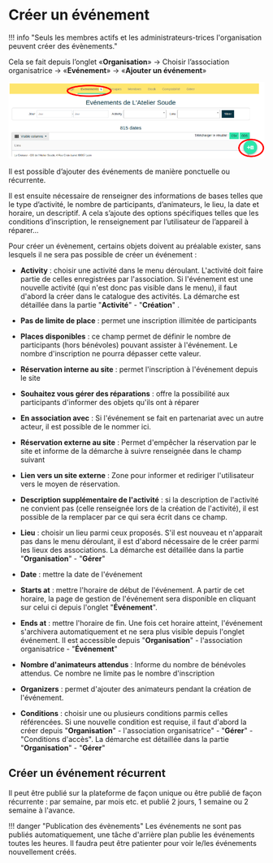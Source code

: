 # Créer un événement

!!! info "Seuls les membres actifs et les administrateurs-trices l'organisation peuvent créer des évènements."

Cela se fait depuis l’onglet «**Organisation**» → Choisir l’association organisatrice → «**Evénement**» → «**Ajouter un événement**»

![Création d'un évènement](../assets/CreaEv.png)

Il est possible d’ajouter des événements de manière ponctuelle ou récurrente.

Il est ensuite nécessaire de renseigner des informations de bases telles que le type d’activité, le nombre de participants, d’animateurs, le lieu, la date et horaire, un descriptif. A cela s’ajoute des options spécifiques telles que les conditions d’inscription, le renseignement par l’utilisateur de l’appareil à réparer…

Pour créer un évènement, certains objets doivent au préalable exister, sans lesquels il ne sera pas possible de créer un événement :

- **Activity** : choisir une activité dans le menu déroulant. L'activité doit faire partie de celles enregistrées par l'association. Si l'événement est une nouvelle activité (qui n'est donc pas visible dans le menu), il faut d'abord la créer dans le catalogue des activités. La démarche est détaillée dans la partie "**Activité**" - "**Création**" .

- **Pas de limite de place** : permet une inscription illimitée de participants

- **Places disponibles** : ce champ permet de définir le nombre de participants (hors bénévoles) pouvant assister à l'événement. Le nombre d'inscription ne pourra dépasser cette valeur.

- **Réservation interne au site** : permet l'inscription à l'événement depuis le site

- **Souhaitez vous gérer des réparations** : offre la possibilité aux participants d'informer des objets qu'ils ont à réparer

- **En association avec** : Si l'événement se fait en partenariat avec un autre acteur, il est possible de le nommer ici.

- **Réservation externe au site** : Permet d'empêcher la réservation par le site et informe de la démarche à suivre renseignée dans le champ suivant

- **Lien vers un site externe** : Zone pour informer et rediriger l'utilisateur vers le moyen de réservation.

- **Description supplémentaire de l'activité** : si la description de l'activité ne convient pas (celle renseignée lors de la création de l'activité), il est possible de la remplacer par ce qui sera écrit dans ce champ.

- **Lieu** : choisir un lieu parmi ceux proposés. S'il est nouveau et n'apparait pas dans le menu déroulant, il est d'abord nécessaire de le créer parmi les lieux des associations. La démarche est détaillée dans la partie "**Organisation**" - "**Gérer**"

- **Date** : mettre la date de l'événement

- **Starts at** : mettre l'horaire de début de l'événement. A partir de cet horaire, la page de gestion de l'événement sera disponible en cliquant sur celui ci depuis l'onglet "**Événement**".

- **Ends at** : mettre l'horaire de fin. Une fois cet horaire atteint, l'événement s'archivera automatiquement et ne sera plus visible depuis l'onglet événement. Il est accessible depuis "**Organisation**" - l'association organisatrice - "**Événement**"

- **Nombre d'animateurs attendus** : Informe du nombre de bénévoles attendus. Ce nombre ne limite pas le nombre d'inscription

- **Organizers** : permet d'ajouter des animateurs pendant la création de l'événement.

- **Conditions** : choisir une ou plusieurs conditions parmis celles référencées. Si une nouvelle condition est requise, il faut d'abord la créer depuis "**Organisation**" - l'association organisatrice" - "**Gérer**" - "Conditions d'accès". La démarche est détaillée dans la partie "**Organisation**" - "**Gérer**"

## Créer un événement récurrent

Il peut être publié sur la plateforme de façon unique ou être publié de façon récurrente : par semaine, par mois etc. et publié 2 jours, 1 semaine ou 2 semaine à l'avance.

!!! danger "Publication des évènements"
    Les événements ne sont pas publiés automatiquement, une tâche d'arrière plan publie les événements toutes les heures. Il faudra peut être patienter pour voir le/les événements nouvellement créés.


